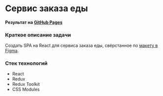 # Сервис заказа еды
#### Результат на [GitHub Pages](https://elenakoch122.github.io/food-service)  
### Краткое описание задачи 
Создать SPA на React для сервиса заказа еды, свёрстанное по [макету в Figma](https://www.figma.com/file/8ZTqyXtHQvkGiJwWYs42Fi).
### Стек технологий
- React
- Redux
- Redux Toolkit
- CSS Modules
